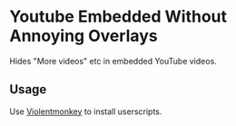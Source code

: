 # Youtube Embedded Without Annoying Overlays

Hides "More videos" etc in embedded YouTube videos.

## Usage

Use [Violentmonkey](https://www.google.com/search?q=Violentmonkey) to install userscripts.
